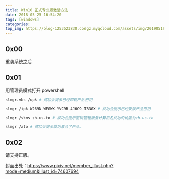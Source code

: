 ```yaml
---
title: Win10 正式专业版激活方法
date: 2018-05-25 16:54:20
tags: [windows]
categories:
top_img: https://blog-1253523830.cosgz.myqcloud.com/assets/img/20190518170605.png
---
```


## 0x00

重装系统之后

<!--more-->

## 0x01

用管理员模式打开 powershell

```sh
slmgr.vbs /upk # 成功会提示已经卸载产品密钥

slmgr /ipk W269N-WFGWX-YVC9B-4J6C9-T83GX # 成功会提示已经安装产品密钥

slmgr /skms zh.us.to # 成功会提示密钥管理服务计算机名成功的设置为zh.us.to

slmgr /ato # 成功会提示成功激活了产品。
```

## 0x02

请支持正版。

封面出处：https://www.pixiv.net/member_illust.php?mode=medium&illust_id=74607694